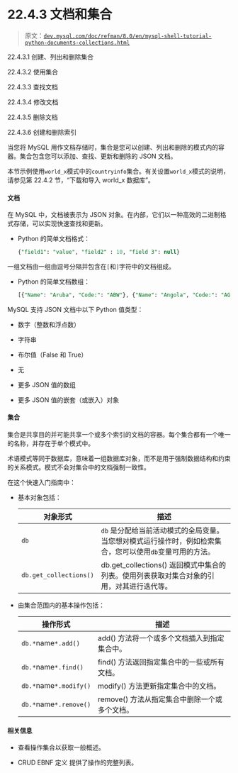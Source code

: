 # 22.4.3 文档和集合

> 原文：[`dev.mysql.com/doc/refman/8.0/en/mysql-shell-tutorial-python-documents-collections.html`](https://dev.mysql.com/doc/refman/8.0/en/mysql-shell-tutorial-python-documents-collections.html)

22.4.3.1 创建、列出和删除集合

22.4.3.2 使用集合

22.4.3.3 查找文档

22.4.3.4 修改文档

22.4.3.5 删除文档

22.4.3.6 创建和删除索引

当您将 MySQL 用作文档存储时，集合是您可以创建、列出和删除的模式内的容器。集合包含您可以添加、查找、更新和删除的 JSON 文档。

本节示例使用`world_x`模式中的`countryinfo`集合。有关设置`world_x`模式的说明，请参见第 22.4.2 节，“下载和导入 world_x 数据库”。

#### 文档

在 MySQL 中，文档被表示为 JSON 对象。在内部，它们以一种高效的二进制格式存储，可以实现快速查找和更新。

+   Python 的简单文档格式：

    ```sql
    {"field1": "value", "field2" : 10, "field 3": null}

    ```

一组文档由一组由逗号分隔并包含在`[`和`]`字符中的文档组成。

+   Python 的简单文档数组：

    ```sql
    [{"Name": "Aruba", "Code:": "ABW"}, {"Name": "Angola", "Code:": "AGO"}]

    ```

MySQL 支持 JSON 文档中以下 Python 值类型：

+   数字（整数和浮点数）

+   字符串

+   布尔值（False 和 True）

+   无

+   更多 JSON 值的数组

+   更多 JSON 值的嵌套（或嵌入）对象

#### 集合

集合是共享目的并可能共享一个或多个索引的文档的容器。每个集合都有一个唯一的名称，并存在于单个模式中。

术语模式等同于数据库，意味着一组数据库对象，而不是用于强制数据结构和约束的关系模式。模式不会对集合中的文档强制一致性。

在这个快速入门指南中：

+   基本对象包括：

    | 对象形式 | 描述 |
    | --- | --- |
    | `db` | `db` 是分配给当前活动模式的全局变量。当您想对模式运行操作时，例如检索集合，您可以使用`db`变量可用的方法。 |
    | `db.get_collections()` | db.get_collections() 返回模式中集合的列表。使用列表获取对集合对象的引用，对其进行迭代等。 |

+   由集合范围内的基本操作包括：

    | 操作形式 | 描述 |
    | --- | --- |
    | `db.*`name`*.add()` | add() 方法将一个或多个文档插入到指定集合中。 |
    | `db.*`name`*.find()` | find() 方法返回指定集合中的一些或所有文档。 |
    | `db.*`name`*.modify()` | modify() 方法更新指定集合中的文档。 |
    | `db.*`name`*.remove()` | remove() 方法从指定集合中删除一个或多个文档。 |

#### 相关信息

+   查看操作集合以获取一般概述。

+   CRUD EBNF 定义 提供了操作的完整列表。
